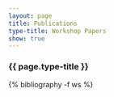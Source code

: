```yaml
---
layout: page
title: Publications   
type-title: Workshop Papers 
show: true 
---
```


### {{ page.type-title }} 
{% bibliography -f ws %} 


